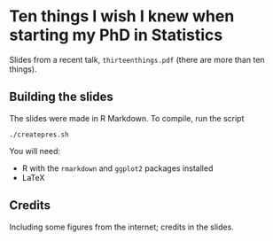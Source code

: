 # Ten things I wish I knew when starting my PhD in Statistics

Slides from a recent talk, `thirteenthings.pdf` (there are more than ten things).

## Building the slides

The slides were made in R Markdown. 
To compile, run the script

```
./createpres.sh
```

You will need:

  - R with the `rmarkdown` and `ggplot2` packages installed
  - LaTeX


## Credits

Including some figures from the internet; credits in the slides.
